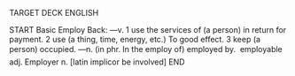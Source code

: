 TARGET DECK
ENGLISH

START
Basic
Employ
Back: —v. 1 use the services of (a person) in return for payment. 2 use (a thing, time, energy, etc.) To good effect. 3 keep (a person) occupied. —n. (in phr. In the employ of) employed by.  employable adj. Employer n. [latin implicor be involved]
END
